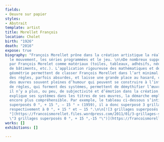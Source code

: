 ```yaml
---
fields:
- Oeuvre sur papier
styles:
- Abstrait
template: artist
title: Morellet François
location: Cholet
birth: "1926"
death: "2016"
expose: true
biography: "François Morellet prône dans la création artistique la réalisation impersonnelle,
  le mouvement, les séries programmées et le jeu. \n\nDe nombreux supports sont utilisés
  par François Morelet comme matériaux (toiles, tableaux, adhésifs, néons, surfaces
  de bâtiments, etc.). L’application rigoureuse des mathématiques et des notions de
  géométrie permettent de classer François Morellet dans l’art minimal. Il invente
  des règles, parfois absurdes, et laisse une grande place au hasard, ce qui donne
  des œuvres souvent pleines d’humour qui peuvent se construire à l’infini. Ces ensembles
  de règles, qui forment des systèmes, permettent de démythifier l’œuvre d’art car
  il n’y a plus, ou peu, de subjectivité et d’émotion dans la création. François Morellet
  explique ses systèmes dans les titres de ses œuvres, la démarche employée est donc
  encore plus compréhensible. Par exemple, le tableau ci-dessous s’intitule « 3 grillages
  superposés 0 °, + 15 °, – 15 ° » (1959), il a donc superposé 3 grillages inclinés
  respectivement à 0 °, + 15 ° et – 15 °.\n\n[![3 grillages superposés 0 °, + 15 °,-15
  °](https://francoismorellet.files.wordpress.com/2011/01/3-grillages-superposc3a9s-0-c2b0-15-c2b0-15-c2b0-1959.jpg?w=640
  \"3 grillages superposés 0 °, + 15 °,-15 °\")](https://francoismorellet.files.wordpress.com/2011/01/3-grillages-superposc3a9s-0-c2b0-15-c2b0-15-c2b0-1959.jpg)"
works: []
exhibitions: []

---
```

